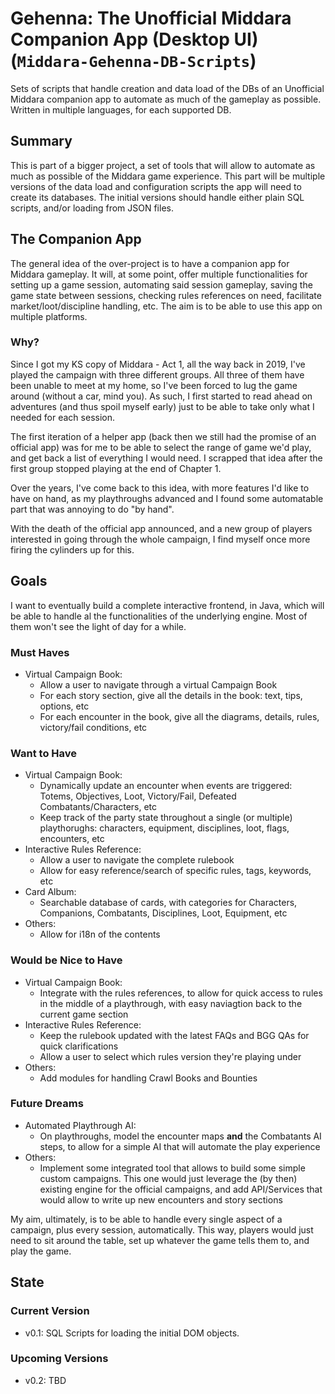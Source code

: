 # Gehenna: The Unofficial Middara Companion App (Desktop UI) (`Middara-Gehenna-DB-Scripts`)
Sets of scripts that handle creation and data load of the DBs of an Unofficial Middara companion app to automate as much of the gameplay as possible. Written in multiple languages, for each supported DB.

## Summary
This is part of a bigger project, a set of tools that will allow to automate as much as possible of the Middara game experience.
This part will be multiple versions of the data load and configuration scripts the app will need to create its databases. The initial versions should handle either plain SQL scripts, and/or loading from JSON files.

## The Companion App
The general idea of the over-project is to have a companion app for Middara gameplay.
It will, at some point, offer multiple functionalities for setting up a game session, automating said session gameplay, saving the game state between sessions, checking rules references on need, facilitate market/loot/discipline handling, etc.
The aim is to be able to use this app on multiple platforms.

### Why?
Since I got my KS copy of Middara - Act 1, all the way back in 2019, I've played the campaign with three different groups. All three of them have been unable to meet at my home, so I've been forced to lug the game around (without a car, mind you).
As such, I first started to read ahead on adventures (and thus spoil myself early) just to be able to take only what I needed for each session.

The first iteration of a helper app (back then we still had the promise of an official app) was for me to be able to select the range of game we'd play, and get back a list of everything I would need. I scrapped that idea after the first group stopped playing at the end of Chapter 1.

Over the years, I've come back to this idea, with more features I'd like to have on hand, as my playthroughs advanced and I found some automatable part that was annoying to do "by hand".

With the death of the official app announced, and a new group of players interested in going through the whole campaign, I find myself once more firing the cylinders up for this.

## Goals
I want to eventually build a complete interactive frontend, in Java, which will be able to handle al the functionalities of the underlying engine. Most of them won't see the light of day for a while.

### Must Haves
- Virtual Campaign Book:
  - Allow a user to navigate through a virtual Campaign Book
  - For each story section, give all the details in the book: text, tips, options, etc
  - For each encounter in the book, give all the diagrams, details, rules, victory/fail conditions, etc

### Want to Have
- Virtual Campaign Book:
  - Dynamically update an encounter when events are triggered: Totems, Objectives, Loot, Victory/Fail, Defeated Combatants/Characters, etc
  - Keep track of the party state throughout a single (or multiple) playthorughs: characters, equipment, disciplines, loot, flags, encounters, etc
- Interactive Rules Reference:
  - Allow a user to navigate the complete rulebook
  - Allow for easy reference/search of specific rules, tags, keywords, etc
- Card Album:
  - Searchable database of cards, with categories for Characters, Companions, Combatants, Disciplines, Loot, Equipment, etc
- Others:
  - Allow for i18n of the contents

### Would be Nice to Have
- Virtual Campaign Book:
  - Integrate with the rules references, to allow for quick access to rules in the middle of a playthrough, with easy naviagtion back to the current game section
- Interactive Rules Reference:
  - Keep the rulebook updated with the latest FAQs and BGG QAs for quick clarifications
  - Allow a user to select which rules version they're playing under
- Others:
  - Add modules for handling Crawl Books and Bounties

### Future Dreams
- Automated Playthrough AI:
  - On playthroughs, model the encounter maps **and** the Combatants AI steps, to allow for a simple AI that will automate the play experience
- Others:
  - Implement some integrated tool that allows to build some simple custom campaigns. This one would just leverage the (by then) existing engine for the official campaigns, and add API/Services that would allow to write up new encounters and story sections

My aim, ultimately, is to be able to handle every single aspect of a campaign, plus every session, automatically. This way, players would just need to sit around the table, set up whatever the game tells them to, and play the game.

## State
### Current Version
- v0.1: SQL Scripts for loading the initial DOM objects.

### Upcoming Versions
- v0.2: TBD
